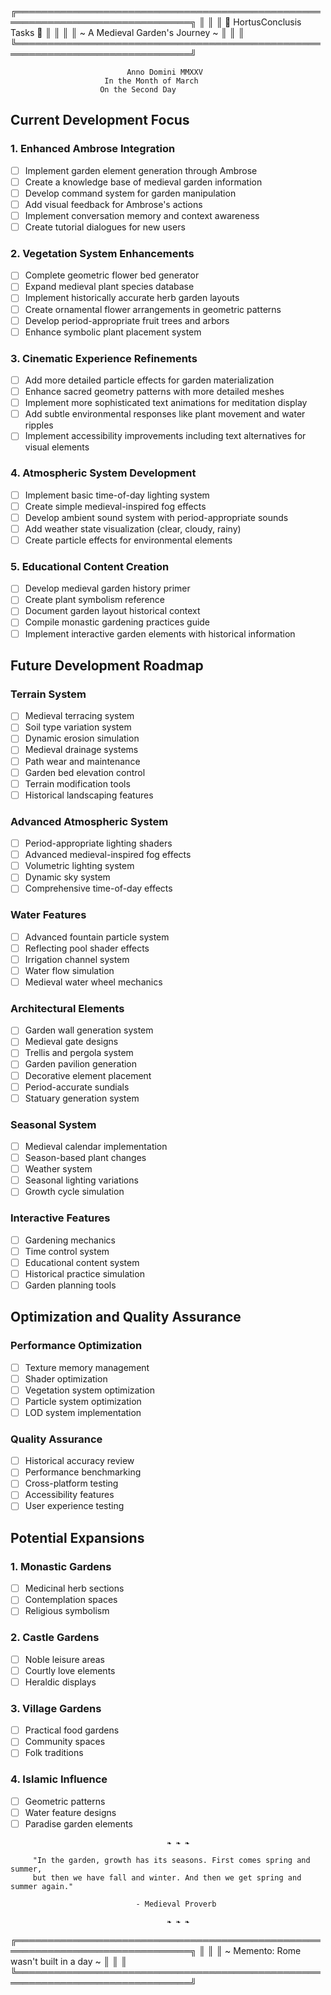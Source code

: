 ╔══════════════════════════════════════════════════════════════════════════════╗
║                                                                              ║
║                        🏰 HortusConclusis Tasks 🏰                          ║
║                                                                              ║
║                    ~ A Medieval Garden's Journey ~                           ║
║                                                                              ║
╚══════════════════════════════════════════════════════════════════════════════╝

                              Anno Domini MMXXV
                         In the Month of March
                        On the Second Day

## Current Development Focus

### 1. Enhanced Ambrose Integration
- [ ] Implement garden element generation through Ambrose
- [ ] Create a knowledge base of medieval garden information
- [ ] Develop command system for garden manipulation
- [ ] Add visual feedback for Ambrose's actions
- [ ] Implement conversation memory and context awareness
- [ ] Create tutorial dialogues for new users

### 2. Vegetation System Enhancements
- [ ] Complete geometric flower bed generator
- [ ] Expand medieval plant species database
- [ ] Implement historically accurate herb garden layouts
- [ ] Create ornamental flower arrangements in geometric patterns
- [ ] Develop period-appropriate fruit trees and arbors
- [ ] Enhance symbolic plant placement system

### 3. Cinematic Experience Refinements
- [ ] Add more detailed particle effects for garden materialization
- [ ] Enhance sacred geometry patterns with more detailed meshes
- [ ] Implement more sophisticated text animations for meditation display
- [ ] Add subtle environmental responses like plant movement and water ripples
- [ ] Implement accessibility improvements including text alternatives for visual elements

### 4. Atmospheric System Development
- [ ] Implement basic time-of-day lighting system
- [ ] Create simple medieval-inspired fog effects
- [ ] Develop ambient sound system with period-appropriate sounds
- [ ] Add weather state visualization (clear, cloudy, rainy)
- [ ] Create particle effects for environmental elements

### 5. Educational Content Creation
- [ ] Develop medieval garden history primer
- [ ] Create plant symbolism reference
- [ ] Document garden layout historical context
- [ ] Compile monastic gardening practices guide
- [ ] Implement interactive garden elements with historical information

## Future Development Roadmap

### Terrain System
- [ ] Medieval terracing system
- [ ] Soil type variation system
- [ ] Dynamic erosion simulation
- [ ] Medieval drainage systems
- [ ] Path wear and maintenance
- [ ] Garden bed elevation control
- [ ] Terrain modification tools
- [ ] Historical landscaping features

### Advanced Atmospheric System
- [ ] Period-appropriate lighting shaders
- [ ] Advanced medieval-inspired fog effects
- [ ] Volumetric lighting system
- [ ] Dynamic sky system
- [ ] Comprehensive time-of-day effects

### Water Features
- [ ] Advanced fountain particle system
- [ ] Reflecting pool shader effects
- [ ] Irrigation channel system
- [ ] Water flow simulation
- [ ] Medieval water wheel mechanics

### Architectural Elements
- [ ] Garden wall generation system
- [ ] Medieval gate designs
- [ ] Trellis and pergola system
- [ ] Garden pavilion generation
- [ ] Decorative element placement
- [ ] Period-accurate sundials
- [ ] Statuary generation system

### Seasonal System
- [ ] Medieval calendar implementation
- [ ] Season-based plant changes
- [ ] Weather system
- [ ] Seasonal lighting variations
- [ ] Growth cycle simulation

### Interactive Features
- [ ] Gardening mechanics
- [ ] Time control system
- [ ] Educational content system
- [ ] Historical practice simulation
- [ ] Garden planning tools

## Optimization and Quality Assurance

### Performance Optimization
- [ ] Texture memory management
- [ ] Shader optimization
- [ ] Vegetation system optimization
- [ ] Particle system optimization
- [ ] LOD system implementation

### Quality Assurance
- [ ] Historical accuracy review
- [ ] Performance benchmarking
- [ ] Cross-platform testing
- [ ] Accessibility features
- [ ] User experience testing

## Potential Expansions

### 1. Monastic Gardens
- [ ] Medicinal herb sections
- [ ] Contemplation spaces
- [ ] Religious symbolism

### 2. Castle Gardens
- [ ] Noble leisure areas
- [ ] Courtly love elements
- [ ] Heraldic displays

### 3. Village Gardens
- [ ] Practical food gardens
- [ ] Community spaces
- [ ] Folk traditions

### 4. Islamic Influence
- [ ] Geometric patterns
- [ ] Water feature designs
- [ ] Paradise garden elements

```
                                   ❧ ❧ ❧

     "In the garden, growth has its seasons. First comes spring and summer,
     but then we have fall and winter. And then we get spring and summer again."
                                      
                            - Medieval Proverb

                                   ❧ ❧ ❧
```

╔══════════════════════════════════════════════════════════════════════════════╗
║                                                                              ║
║                    ~ Memento: Rome wasn't built in a day ~                   ║
║                                                                              ║
╚══════════════════════════════════════════════════════════════════════════════╝
